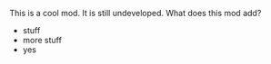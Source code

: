 This is a cool mod. It is still undeveloped.
What does this mod add?
  - stuff
  - more stuff
  - yes

